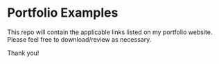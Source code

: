 # Portfolio Examples

This repo will contain the applicable links listed on my portfolio website. Please feel free to download/review as necessary.

Thank you!
